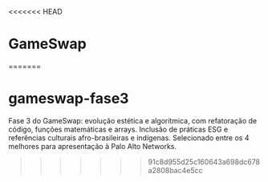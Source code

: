 <<<<<<< HEAD
# GameSwap
=======
# gameswap-fase3
Fase 3 do GameSwap: evolução estética e algorítmica, com refatoração de código, funções matemáticas e arrays. Inclusão de práticas ESG e referências culturais afro-brasileiras e indígenas. Selecionado entre os 4 melhores para apresentação à Palo Alto Networks.
>>>>>>> 91c8d955d25c160643a698dc678a2808bac4e5cc
